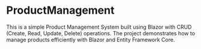 # ProductManagement
This is a simple Product Management System built using Blazor with CRUD (Create, Read, Update, Delete) operations. The project demonstrates how to manage products efficiently with Blazor and Entity Framework Core.
